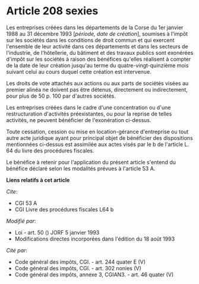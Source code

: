 # Article 208 sexies

Les entreprises créées dans les départements de la Corse du 1er janvier 1988 au 31 décembre 1993 [*période, date de
création*], soumises à l'impôt sur les sociétés dans les conditions de droit commun et qui exercent l'ensemble de leur
activité dans ces départements et dans les secteurs de l'industrie, de l'hôtellerie, du bâtiment et des travaux publics sont
exonérées d'impôt sur les sociétés à raison des bénéfices qu'elles réalisent à compter de la date de leur création jusqu'au
terme du quatre-vingt-quinzième mois suivant celui au cours duquel cette création est intervenue.

Les droits de vote attachés aux actions ou aux parts de sociétés visées au premier alinéa ne doivent pas être détenus,
directement ou indirectement, pour plus de 50 p. 100 par d'autres sociétés.

Les entreprises créées dans le cadre d'une concentration ou d'une restructuration d'activités préexistantes, ou pour la
reprise de telles activités, ne peuvent bénéficier de l'exonération ci-dessus.

Toute cessation, cession ou mise en location-gérance d'entreprise ou tout autre acte juridique ayant pour principal objet de
bénéficier des dispositions mentionnées ci-dessus est assimilée aux actes visés par le b de l'article L. 64 du livre des
procédures fiscales.

Le bénéfice à retenir pour l'application du présent article s'entend du bénéfice déclaré selon les modalités prévues à
l'article 53 A.

**Liens relatifs à cet article**

_Cite_:

  - CGI 53 A
  - CGI Livre des procédures fiscales L64 b

_Modifié par_:

  - Loi - art. 50 () JORF 5 janvier 1993
  - Modifications directes incorporées dans l'édition du 18 août 1993

_Cité par_:

  - Code général des impôts, CGI. - art. 244 quater E (V)
  - Code général des impôts, CGI. - art. 302 nonies (V)
  - Code général des impôts, annexe 3, CGIAN3. - art. 46 quater (V)
